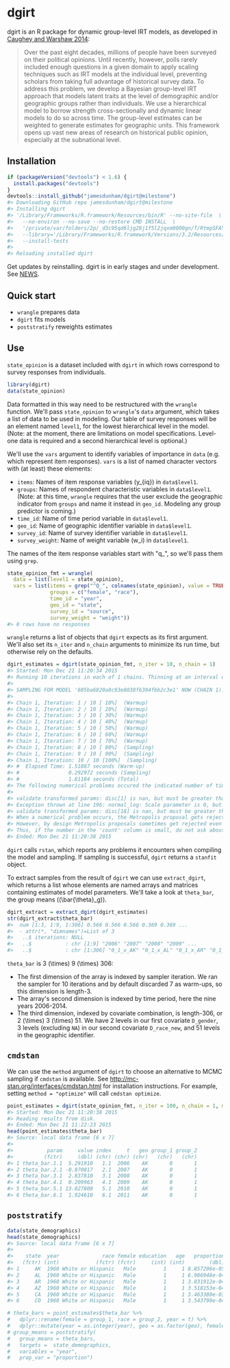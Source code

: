 <!-- README.md is generated from README.Rmd. Please edit that file -->
dgirt
=====

dgirt is an R package for dynamic group-level IRT models, as developed in [Caughey and Warshaw 2014](http://pan.oxfordjournals.org/content/early/2015/02/04/pan.mpu021.full.pdf+html):

> Over the past eight decades, millions of people have been surveyed on their political opinions. Until recently, however, polls rarely included enough questions in a given domain to apply scaling techniques such as IRT models at the individual level, preventing scholars from taking full advantage of historical survey data. To address this problem, we develop a Bayesian group-level IRT approach that models latent traits at the level of demographic and/or geographic groups rather than individuals. We use a hierarchical model to borrow strength cross-sectionally and dynamic linear models to do so across time. The group-level estimates can be weighted to generate estimates for geographic units. This framework opens up vast new areas of research on historical public opinion, especially at the subnational level.

Installation
------------

``` r
if (packageVersion("devtools") < 1.6) {
  install.packages("devtools")
}
devtools::install_github("jamesdunham/dgirt@milestone")
#> Downloading GitHub repo jamesdunham/dgirt@milestone
#> Installing dgirt
#> '/Library/Frameworks/R.framework/Resources/bin/R' --no-site-file  \
#>   --no-environ --no-save --no-restore CMD INSTALL  \
#>   '/private/var/folders/2p/_d3c95qd6ljg28j1f5l2jqxm0000gn/T/RtmpSFAYZN/devtools38b92eb4fc12/jamesdunham-dgirt-513248f'  \
#>   --library='/Library/Frameworks/R.framework/Versions/3.2/Resources/library'  \
#>   --install-tests 
#> 
#> Reloading installed dgirt
```

Get updates by reinstalling. dgirt is in early stages and under development. See [NEWS](NEWS.md).

Quick start
-----------

-   `wrangle` prepares data
-   `dgirt` fits models
-   `poststratify` reweights estimates

Use
---

`state_opinion` is a dataset included with `dgirt` in which rows correspond to survey responses from individuals.

``` r
library(dgirt)
data(state_opinion)
```

Data formatted in this way need to be restructured with the `wrangle` function. We'll pass `state_opinion` to `wrangle`'s `data` argument, which takes a list of data to be used in modeling. Our table of survey responses will be an element named `level1`, for the lowest hierarchical level in the model. (Note: at the moment, there are limitations on model specifications. Level-one data is required and a second hierarchical level is optional.)

We'll use the `vars` argument to identify variables of importance in `data` (e.g. which represent item responses). `vars` is a list of named character vectors with (at least) these elements:

-   `items`: Names of item response variables \(y_{iq}\) in `data$level1`.
-   `groups`: Names of respondent characteristic variables in `data$level1`. (Note: at this time, `wrangle` requires that the user exclude the geographic indicator from `groups` and name it instead in `geo_id`. Modeling any group predictor is coming.)
-   `time_id`: Name of time period variable in `data$level1`.
-   `geo_id`: Name of geographic identifier variable in `data$level1`.
-   `survey_id`: Name of survey identifier variable in `data$level1`.
-   `survey_weight`: Name of weight variable \(w_i\) in `data$level1`.

The names of the item response variables start with "q\_", so we'll pass them using `grep`.

``` r
state_opinion_fmt = wrangle(
  data = list(level1 = state_opinion),
  vars = list(items = grep("^Q_", colnames(state_opinion), value = TRUE),
              groups = c("female", "race"),
              time_id = "year",
              geo_id = "state",
              survey_id = "source",
              survey_weight = "weight"))
#> 0 rows have no responses
```

`wrangle` returns a list of objects that `dgirt` expects as its first argument. We'll also set its `n_iter` and `n_chain` arguments to minimize its run time, but otherwise rely on the defaults.

``` r
dgirt_estimates = dgirt(state_opinion_fmt, n_iter = 10, n_chain = 1)
#> Started: Mon Dec 21 11:20:34 2015
#> Running 10 iterations in each of 1 chains. Thinning at an interval of 1 with 7 adaptation iterations.
#> 
#> SAMPLING FOR MODEL '605ba6820a8c93e8038f6394fbb2c3e1' NOW (CHAIN 1).
#> 
#> Chain 1, Iteration: 1 / 10 [ 10%]  (Warmup)
#> Chain 1, Iteration: 2 / 10 [ 20%]  (Warmup)
#> Chain 1, Iteration: 3 / 10 [ 30%]  (Warmup)
#> Chain 1, Iteration: 4 / 10 [ 40%]  (Warmup)
#> Chain 1, Iteration: 5 / 10 [ 50%]  (Warmup)
#> Chain 1, Iteration: 6 / 10 [ 60%]  (Warmup)
#> Chain 1, Iteration: 7 / 10 [ 70%]  (Warmup)
#> Chain 1, Iteration: 8 / 10 [ 80%]  (Sampling)
#> Chain 1, Iteration: 9 / 10 [ 90%]  (Sampling)
#> Chain 1, Iteration: 10 / 10 [100%]  (Sampling)
#> #  Elapsed Time: 1.51887 seconds (Warm-up)
#> #                0.292972 seconds (Sampling)
#> #                1.81184 seconds (Total)
#> The following numerical problems occured the indicated number of times after warmup on chain 1
#>                                                                                      count
#> validate transformed params: disc[1] is nan, but must be greater than or equal to 0      4
#> Exception thrown at line 196: normal_log: Scale parameter is 0, but must be > 0!         1
#> validate transformed params: disc[18] is nan, but must be greater than or equal to 0     1
#> When a numerical problem occurs, the Metropolis proposal gets rejected.
#> However, by design Metropolis proposals sometimes get rejected even when there are no numerical problems.
#> Thus, if the number in the 'count' column is small, do not ask about this message on stan-users.
#> Ended: Mon Dec 21 11:20:38 2015
```

`dgirt` calls `rstan`, which reports any problems it encounters when compiling the model and sampling. If sampling is successful, `dgirt` returns a `stanfit` object.

To extract samples from the result of `dgirt` we can use `extract_dgirt`, which returns a list whose elements are named arrays and matrices containing estimates of model parameters. We'll take a look at `theta_bar`, the group means (\(\\bar{\\theta}_g\)).

``` r
dgirt_extract = extract_dgirt(dgirt_estimates)
str(dgirt_extract$theta_bar)
#>  num [1:3, 1:9, 1:306] 0.566 0.566 0.566 0.369 0.369 ...
#>  - attr(*, "dimnames")=List of 3
#>   ..$ iterations: NULL
#>   ..$           : chr [1:9] "2006" "2007" "2008" "2009" ...
#>   ..$           : chr [1:306] "0_1_x_AK" "0_1_x_AL" "0_1_x_AR" "0_1_x_AZ" ...
```

`theta_bar` is 3 \(\\times\) 9 \(\\times\) 306:

-   The first dimension of the array is indexed by sampler iteration. We ran the sampler for 10 iterations and by default discarded 7 as warm-ups, so this dimension is length-3.
-   The array's second dimension is indexed by time period, here the nine years 2006-2014.
-   The third dimension, indexed by covariate combination, is length-306, or 2 \(\\times\) 3 \(\\times\) 51. We have 2 levels in our first covariate `D_gender`, 3 levels (excluding `NA`) in our second covariate `D_race_new`, and 51 levels in the geographic identifier.

`cmdstan`
---------

We can use the `method` argument of `dgirt` to choose an alternative to MCMC sampling if `cmdstan` is available. See <http://mc-stan.org/interfaces/cmdstan.html> for installation instructions. For example, setting `method = "optimize"` will call `cmdstan optimize`.

``` r
point_estimates = dgirt(state_opinion_fmt, n_iter = 100, n_chain = 1, method = "optimize", init_range = 0.5)
#> Started: Mon Dec 21 11:20:38 2015
#> Reading results from disk.
#> Ended: Mon Dec 21 11:22:23 2015
head(point_estimates$theta_bar)
#> Source: local data frame [6 x 7]
#> 
#>           param     value index     t   geo group_1 group_2
#>          (fctr)     (dbl) (chr) (chr) (chr)   (chr)   (chr)
#> 1 theta_bar.1.1  5.291910   1.1  2006    AK       0       1
#> 2 theta_bar.2.1 -0.870017   2.1  2007    AK       0       1
#> 3 theta_bar.3.1  2.837810   3.1  2008    AK       0       1
#> 4 theta_bar.4.1  0.209963   4.1  2009    AK       0       1
#> 5 theta_bar.5.1 13.027800   5.1  2010    AK       0       1
#> 6 theta_bar.6.1  1.924610   6.1  2011    AK       0       1
```

`poststratify`
--------------

``` r
data(state_demographics)
head(state_demographics)
#> Source: local data frame [6 x 7]
#> 
#>    state  year              race female education   age   proportion
#>   (fctr) (int)            (fctr) (fctr)     (int) (int)        (dbl)
#> 1     AK  1960 White or Hispanic   Male         1     1 8.857296e-05
#> 2     AL  1960 White or Hispanic   Male         1     1 6.986948e-04
#> 3     AR  1960 White or Hispanic   Male         1     1 3.831912e-04
#> 4     AZ  1960 White or Hispanic   Male         1     1 3.518153e-04
#> 5     CA  1960 White or Hispanic   Male         1     1 3.463380e-03
#> 6     CO  1960 White or Hispanic   Male         1     1 3.543790e-04
```

``` r
# theta_bars = point_estimates$theta_bar %>%
#   dplyr::rename(female = group_1, race = group_2, year = t) %>%
#   dplyr::mutate(year = as.integer(year), geo = as.factor(geo), female = as.factor(female), race = as.factor(race))
# group_means = poststratify(
#   group_means = theta_bars,
#   targets =  state_demographics, 
#   variables = "year",
#   prop_var = "proportion")
```
